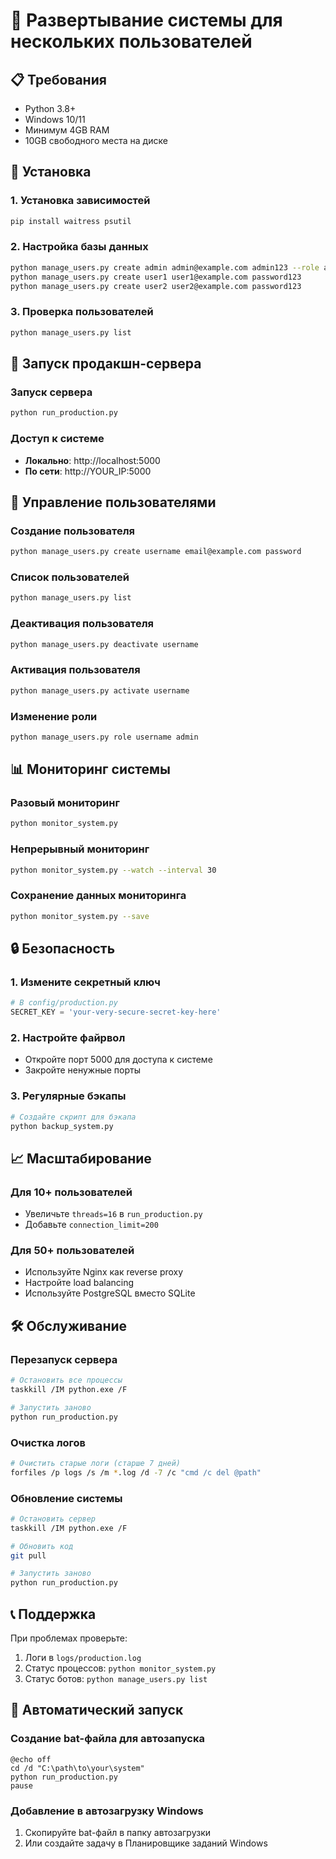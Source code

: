 # 🚀 Развертывание системы для нескольких пользователей

## 📋 Требования

- Python 3.8+
- Windows 10/11
- Минимум 4GB RAM
- 10GB свободного места на диске

## 🔧 Установка

### 1. Установка зависимостей
```bash
pip install waitress psutil
```

### 2. Настройка базы данных
```bash
python manage_users.py create admin admin@example.com admin123 --role admin
python manage_users.py create user1 user1@example.com password123
python manage_users.py create user2 user2@example.com password123
```

### 3. Проверка пользователей
```bash
python manage_users.py list
```

## 🚀 Запуск продакшн-сервера

### Запуск сервера
```bash
python run_production.py
```

### Доступ к системе
- **Локально**: http://localhost:5000
- **По сети**: http://YOUR_IP:5000

## 👥 Управление пользователями

### Создание пользователя
```bash
python manage_users.py create username email@example.com password
```

### Список пользователей
```bash
python manage_users.py list
```

### Деактивация пользователя
```bash
python manage_users.py deactivate username
```

### Активация пользователя
```bash
python manage_users.py activate username
```

### Изменение роли
```bash
python manage_users.py role username admin
```

## 📊 Мониторинг системы

### Разовый мониторинг
```bash
python monitor_system.py
```

### Непрерывный мониторинг
```bash
python monitor_system.py --watch --interval 30
```

### Сохранение данных мониторинга
```bash
python monitor_system.py --save
```

## 🔒 Безопасность

### 1. Измените секретный ключ
```python
# В config/production.py
SECRET_KEY = 'your-very-secure-secret-key-here'
```

### 2. Настройте файрвол
- Откройте порт 5000 для доступа к системе
- Закройте ненужные порты

### 3. Регулярные бэкапы
```bash
# Создайте скрипт для бэкапа
python backup_system.py
```

## 📈 Масштабирование

### Для 10+ пользователей
- Увеличьте `threads=16` в `run_production.py`
- Добавьте `connection_limit=200`

### Для 50+ пользователей
- Используйте Nginx как reverse proxy
- Настройте load balancing
- Используйте PostgreSQL вместо SQLite

## 🛠️ Обслуживание

### Перезапуск сервера
```bash
# Остановить все процессы
taskkill /IM python.exe /F

# Запустить заново
python run_production.py
```

### Очистка логов
```bash
# Очистить старые логи (старше 7 дней)
forfiles /p logs /s /m *.log /d -7 /c "cmd /c del @path"
```

### Обновление системы
```bash
# Остановить сервер
taskkill /IM python.exe /F

# Обновить код
git pull

# Запустить заново
python run_production.py
```

## 📞 Поддержка

При проблемах проверьте:
1. Логи в `logs/production.log`
2. Статус процессов: `python monitor_system.py`
3. Статус ботов: `python manage_users.py list`

## 🔄 Автоматический запуск

### Создание bat-файла для автозапуска
```batch
@echo off
cd /d "C:\path\to\your\system"
python run_production.py
pause
```

### Добавление в автозагрузку Windows
1. Скопируйте bat-файл в папку автозагрузки
2. Или создайте задачу в Планировщике заданий Windows



